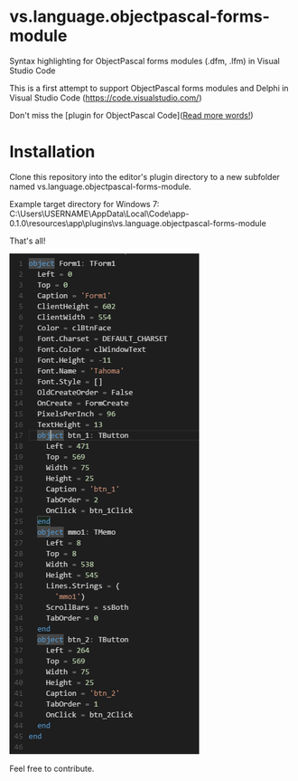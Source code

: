 # vs.language.objectpascal-forms-module

Syntax highlighting for ObjectPascal forms modules (.dfm, .lfm) in Visual Studio Code

This is a first attempt to support ObjectPascal forms modules and Delphi in Visual Studio Code (https://code.visualstudio.com/)

Don't miss the [plugin for ObjectPascal Code]([Read more words!](https://github.com/Wosi/vs.language.objectpascal))

# Installation
Clone this repository into the editor's plugin directory to a new subfolder named vs.language.objectpascal-forms-module.

Example target directory for Windows 7:
C:\Users\USERNAME\AppData\Local\Code\app-0.1.0\resources\app\plugins\vs.language.objectpascal-forms-module

That's all! 

![Alt text](https://github.com/Wosi/vs.language.objectpascal-forms-module/blob/master/Sample.PNG?raw=true "Screenshot")

Feel free to contribute.
